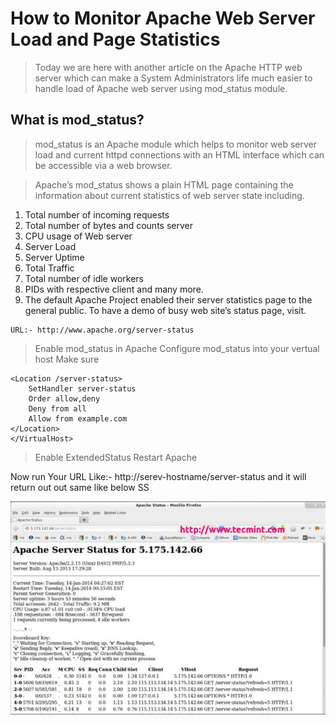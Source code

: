 # How to Monitor Apache Web Server Load and Page Statistics

> Today we are here with another article on the Apache HTTP web server which can make a System Administrators life much easier to handle load of Apache web server using mod_status module.

## What is mod_status?

> mod_status is an Apache module which helps to monitor web server load and current httpd connections with an HTML interface which can be accessible via a web browser.

> Apache’s mod_status shows a plain HTML page containing the information about current statistics of web server state including.

1. Total number of incoming requests
1. Total number of bytes and counts server
1. CPU usage of Web server
1. Server Load
1. Server Uptime
1. Total Traffic
1. Total number of idle workers
1. PIDs with respective client and many more.
1. The default Apache Project enabled their server statistics page to the general public. To have a demo of busy web site’s status page, visit.

```
URL:- http://www.apache.org/server-status
```
> Enable mod_status in Apache
> Configure mod_status into your vertual host
Make sure
```
<Location /server-status>
	SetHandler server-status
	Order allow,deny
	Deny from all
	Allow from example.com 
</Location>
</VirtualHost>
```
> Enable ExtendedStatus
> Restart Apache

Now run Your URL Like:- http://serev-hostname/server-status and it will return out out same like below SS

![GitHub Logo](/mod_status-620x420.jpeg)
